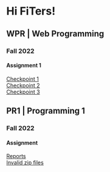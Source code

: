 # Hi FiTers!

## WPR | Web Programming
### Fall 2022
#### Assignment 1
[Checkpoint 1](https://hanu-congnv.github.io/wpr/fall2022/a1-cp1/)  <br />
[Checkpoint 2](https://hanu-congnv.github.io/wpr/fall2022/a1-cp2/)  <br />
[Checkpoint 3](https://hanu-congnv.github.io/wpr/fall2022/a1-cp3/)  <br />


## PR1 | Programming 1
### Fall 2022
#### Assignment
[Reports](https://hanu-congnv.github.io/pr1/fall2022/a1/)  <br />
[Invalid zip files](https://hanu-congnv.github.io/pr1/fall2022/a1/invalid-zip-files.txt) 
